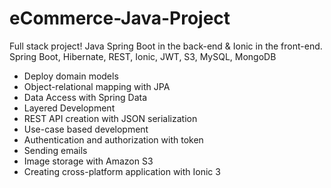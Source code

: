 # eCommerce-Java-Project

Full stack project! Java Spring Boot in the back-end & Ionic in the front-end.
Spring Boot, Hibernate, REST, Ionic, JWT, S3, MySQL, MongoDB

* Deploy domain models
* Object-relational mapping with JPA
* Data Access with Spring Data
* Layered Development
* REST API creation with JSON serialization
* Use-case based development
* Authentication and authorization with token
* Sending emails
* Image storage with Amazon S3
* Creating cross-platform application with Ionic 3
